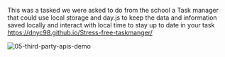 This was a tasked we were asked to do from the school
a Task manager that could use local storage and day.js
to keep the data and information saved locally 
and interact with local time to stay up to date in your task
https://dnyc98.github.io/Stress-free-taskmanger/

![05-third-party-apis-demo](https://github.com/DNYC98/Stress-free-taskmanger/assets/135191092/fb4216c0-6313-4dbb-9ef5-02dc1f1c1809)
